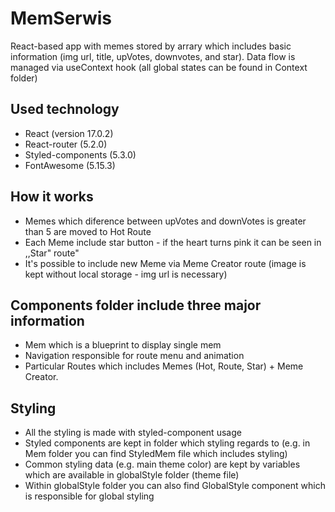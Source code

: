 # MemSerwis

React-based app with memes stored by arrary which includes basic information (img url, title, upVotes, downvotes, and star).
Data flow is managed via useContext hook (all global states can be found in Context folder)


## Used technology
* React (version 17.0.2)
* React-router (5.2.0)
* Styled-components (5.3.0)
* FontAwesome (5.15.3)

## How it works
* Memes which diference between upVotes and downVotes is greater than 5 are moved to Hot Route
* Each Meme include star button - if the heart turns pink it can be seen in ,,Star" route"
* It's possible to include new Meme via Meme Creator route (image is kept without local storage - img url is necessary)

## Components folder include three major information
* Mem which is a blueprint to display single mem
* Navigation responsible for route menu and animation
* Particular Routes which includes Memes (Hot, Route, Star) + Meme Creator. 


## Styling
* All the styling is made with styled-component usage
* Styled components are kept in folder which styling regards to (e.g. in Mem folder you can find StyledMem file which includes styling)
* Common styling data (e.g. main theme color) are kept by variables which are available in globalStyle folder (theme file)
* Within globalStyle folder you can also find GlobalStyle component which is responsible for global styling
